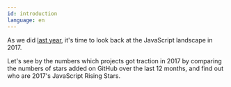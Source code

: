 ```yaml
---
id: introduction  
language: en
---
```


As we did [last year](/2016/en), it's time to look back at the JavaScript landscape in 2017.

Let's see by the numbers which projects got traction in 2017 by comparing the numbers of stars added on GitHub over the last 12 months, and find out who are 2017's JavaScript Rising Stars.

